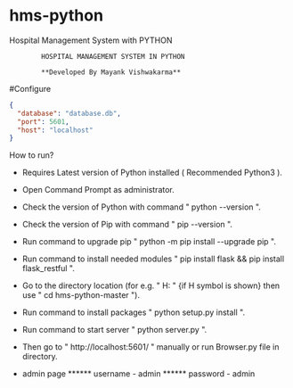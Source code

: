 # hms-python
Hospital Management System with PYTHON

			HOSPITAL MANAGEMENT SYSTEM IN PYTHON

			**Developed By Mayank Vishwakarma**

#Configure

```json
{
  "database": "database.db",
  "port": 5601,
  "host": "localhost"
}
```

How to run?

- Requires Latest version of Python installed ( Recommended Python3 ).

- Open Command Prompt as administrator.

- Check the version of Python with command " python --version ".

- Check the version of Pip with command " pip --version ".

- Run command to upgrade pip " python -m pip install --upgrade pip ".

- Run command to install needed modules " pip install flask && pip install flask_restful ".

- Go to the directory location (for e.g. " H: " {if H symbol is shown} then use " cd hms-python-master ").

- Run command to install packages " python setup.py install ".

- Run command to start server " python server.py ".

- Then go to " http://localhost:5601/ " manually or run Browser.py file in directory.

- admin page ****** username - admin ****** password - admin

